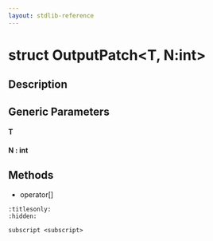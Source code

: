 ```yaml
---
layout: stdlib-reference
---
```


# struct OutputPatch\<T, N:int\>

## Description



## Generic Parameters

####  <a id="typeparam-T"></a>T
####  <a id="decl-N"></a>N  : int

## Methods

* operator\[\]


```{toctree}
:titlesonly:
:hidden:

subscript <subscript>
```
